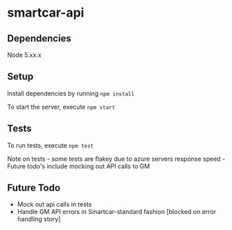 # smartcar-api

## Dependencies

Node 5.xx.x

## Setup

Install dependencies by running `npm install`

To start the server, execute `npm start`

## Tests

To run tests, execute `npm test`

Note on tests - some tests are flakey due to azure servers response speed
  -Future todo's include mocking out API calls to GM

## Future Todo

- Mock out api calls in tests
- Handle GM API errors in Smartcar-standard fashion [blocked on error handling story]

